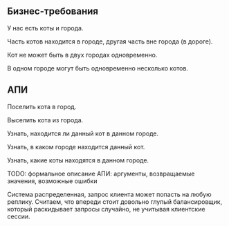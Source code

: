 ## Бизнес-требования

У нас есть коты и города.

Часть котов находится в городе, другая часть вне города (в дороге).

Кот не может быть в двух городах одновременно.

В одном городе могут быть одновременно несколько котов.


## АПИ

Поселить кота в город.

Выселить кота из города.

Узнать, находится ли данный кот в данном городе.

Узнать, в каком городе находится данный кот.

Узнать, какие коты находятся в данном городе.

TODO: формальное описание АПИ:
аргументы, возвращаемые значения, возможные ошибки

Система распределенная, запрос клиента может попасть на любую реплику. Считаем, что впереди стоит довольно глупый балансировщик, который раскидывает запросы случайно, не учитывая клиентские сессии.

